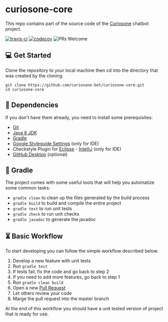 # curiosone-core
This repo contains part of the source code of the [Curiosone](https://github.com/curiosone-bot/curiosone) chatbot project.

[![travis-ci](https://travis-ci.org/curiosone-bot/curiosone-core.svg?branch=master)](https://travis-ci.org/curiosone-bot/curiosone-core)
[![codecov](https://codecov.io/gh/curiosone-bot/curiosone-core/branch/master/graph/badge.svg)](https://codecov.io/gh/curiosone-bot/curiosone-core)
![PRs Welcome](https://img.shields.io/badge/PRs-welcome-brightgreen.svg)

## 💻 Get Started
Clone the repository to your local machine then cd into
the directory that was created by the cloning.

```
git clone https://github.com/curiosone-bot/curiosone-core.git
cd curiosone-core
```


## 👾 Dependencies
If you don't have them already, you need to install some prerequisites:

* [Git](http://git-scm.com/downloads)
* [Java 8 JDK](http://www.oracle.com/technetwork/pt/java/javase/downloads/index.html)
* [Gradle](https://gradle.org/install)
* [Google Styleguide Settings](https://github.com/HPI-Information-Systems/Metanome/wiki/Installing-the-google-styleguide-settings-in-intellij-and-eclipse) (only for IDE)
* Checkstyle Plugin for [Eclipse](http://eclipse-cs.sourceforge.net/) - [IntelliJ](https://plugins.jetbrains.com/plugin/1065-checkstyle-idea) (only for IDE)
* [GitHub Desktop](https://desktop.github.com/) (optional)


## 🍹 Gradle
The project comes with some useful tools that will help you automatize some common tasks:

* `gradle clean` to clean up the files generated by the build process
* `gradle build` to build and compile the entire project
* `gradle test` to run unit tests
* `gradle check` to run unit checks
* `gradle javadoc` to generate the javadoc


## ⏳ Basic Workflow
To start developing you can follow the simple workflow described below.

1. Develop a new feature with unit tests
2. Run `gradle test`
3. If tests fail, fix the code and go back to step 2
4. If you need to add more features, go back to step 1
5. Run `gradle clean build`
6. Open a new [Pull Request](https://github.com/curiosone-bot/curiosone-core/compare)
7. Let others review your code
8. Marge the pull request into the master branch

At the end of this workflow you should have a unit tested version of project that is ready for use.
